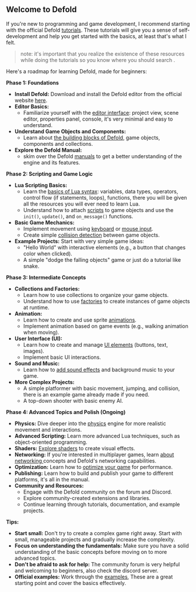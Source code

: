 ## Welcome to Defold

If you're new to programming and game development, I recommend starting with the official Defold [tutorials](https://defold.com/tutorials/). These tutorials will give you a sense of self-development and help you get started with the basics, at least that's what I felt.

> note: it's important that you realize the existence of these resources while doing the tutorials so you know where you should search .

Here's a roadmap for learning Defold, made for beginners:

**Phase 1: Foundations**

  * **Install Defold:** Download and install the Defold editor from the official website [here](https://defold.com/download/).
  * **Editor Basics:**
      * Familiarize yourself with the [editor interface](https://defold.com/manuals/editor/): project view, scene editor, properties panel, console, it's very minimal and easy to understand.
  * **Understand Game Objects and Components:**
      * Learn about [the building blocks of Defold](https://defold.com/manuals/building-blocks/), game objects, components and collections. 
  * **Explore the Defold Manual:**
      * skim over the Defold [manuals](https://defold.com/manuals/introduction/) to get a better understanding of the engine and its features.

**Phase 2: Scripting and Game Logic**

  * **Lua Scripting Basics:**
      * Learn the [basics of Lua syntax](https://defold.com/manuals/lua/): variables, data types, operators, control flow (if statements, loops), functions, there you will be given all the resources you will ever need to learn Lua.
      * Understand how to attach [scripts](https://defold.com/manuals/script/) to game objects and use the `init()`, `update()`, and `on_message()` functions.
  * **Basic Game Mechanics:**
      * Implement movement using [keyboard](https://defold.com/manuals/input-key-and-text/) or [mouse input](https://defold.com/manuals/input-mouse-and-touch/).
      * Create simple [collision detection](https://defold.com/examples/physics/dynamic/) between game objects.
  * **Example Projects:** Start with very simple game ideas:
      * "Hello World" with interactive elements (e.g., a button that changes color when clicked).
      * A simple "dodge the falling objects" game or just do a tutorial like snake. 

**Phase 3: Intermediate Concepts**

  * **Collections and Factories:**
      * Learn how to use collections to organize your game objects.
      * Understand how to use [factories](https://defold.com/manuals/collection-factory/) to create instances of game objects at runtime.
  * **Animation:**
      * Learn how to create and use sprite [animations](https://defold.com/manuals/animation/).
      * Implement animation based on game events (e.g., walking animation when moving).
  * **User Interface (UI):**
      * Learn how to create and manage [UI elements](https://defold.com/manuals/gui/) (buttons, text, images).
      * Implement basic UI interactions.
  * **Sound and Music:**
      * Learn how to [add sound effects](https://defold.com/manuals/sound/) and background music to your game.
  * **More Complex Projects:**
      * A simple platformer with basic movement, jumping, and collision, there is an example game already made if you need.
      * A top-down shooter with basic enemy AI.

**Phase 4: Advanced Topics and Polish (Ongoing)**

  * **Physics:** Dive deeper into the [physics](https://defold.com/manuals/physics/) engine for more realistic movement and interactions.
  * **Advanced Scripting:** Learn more advanced Lua techniques, such as object-oriented programming.
  * **Shaders:** [Explore shaders](https://defold.com/manuals/shader/) to create visual effects.
  * **Networking:** If you're interested in multiplayer games, learn [about networking ](https://defold.com/manuals/networking/)concepts and Defold's networking capabilities.
  * **Optimization:** Learn how to [optimize your game](https://defold.com/manuals/optimization/) for performance.
  * **Publishing:** Learn how to build and publish your game to different platforms, it's all in the manual.
  * **Community and Resources:**
      * Engage with the Defold community on the forum and Discord.
      * Explore community-created extensions and libraries.
      * Continue learning through tutorials, documentation, and example projects.

**Tips:**

  * **Start small:** Don't try to create a complex game right away. Start with small, manageable projects and gradually increase the complexity.
  * **Focus on understanding the fundamentals:** Make sure you have a solid understanding of the basic concepts before moving on to more advanced topics.
  * **Don't be afraid to ask for help:** The community forum is very helpful and welcoming to beginners, also check the discord server.
  * **Official examples:** Work through the [examples](https://defold.com/examples/), These are a great starting point and cover the basics effectively.
